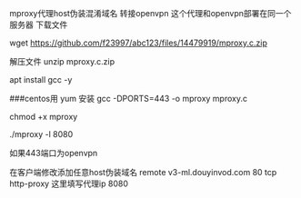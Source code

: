 mproxy代理host伪装混淆域名 转接openvpn
这个代理和openvpn部署在同一个服务器
下载文件

wget https://github.com/f23997/abc123/files/14479919/mproxy.c.zip


解压文件
unzip mproxy.c.zip

apt install gcc -y



###centos用 yum 安装
gcc -DPORTS=443 -o mproxy mproxy.c

chmod +x mproxy


./mproxy -l 8080

如果443端口为openvpn

在客户端修改添加任意host伪装域名
remote v3-ml.douyinvod.com 80 tcp
http-proxy 这里填写代理ip 8080
            
